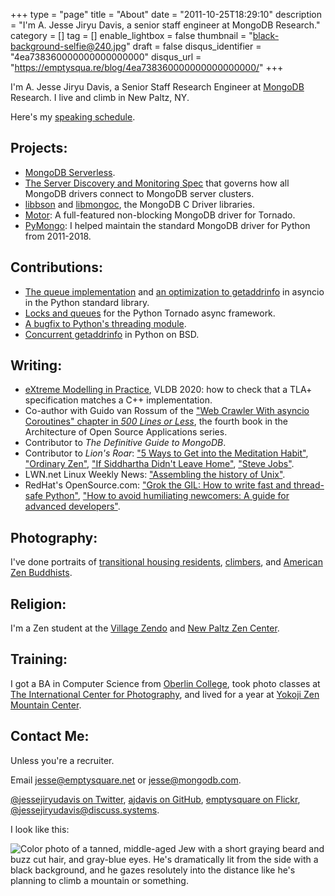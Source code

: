 +++
type = "page"
title = "About"
date = "2011-10-25T18:29:10"
description = "I'm A. Jesse Jiryu Davis, a senior staff engineer at MongoDB Research."
category = []
tag = []
enable_lightbox = false
thumbnail = "black-background-selfie@240.jpg"
draft = false
disqus_identifier = "4ea738360000000000000000"
disqus_url = "https://emptysqua.re/blog/4ea738360000000000000000/"
+++

I'm A. Jesse Jiryu Davis, a Senior Staff Research Engineer at [MongoDB](http://mongodb.com) Research. I live and climb in New Paltz, NY.

Here's my [speaking schedule](/speaking/).

## Projects:

*   [MongoDB Serverless](https://www.mongodb.com/blog/post/introducing-serverless-instances-mongodb-atlas-now-available-preview).
*   [The Server Discovery and Monitoring Spec](https://github.com/mongodb/specifications/blob/master/source/server-discovery-and-monitoring/server-monitoring.rst) that governs how all MongoDB drivers connect to MongoDB server clusters.
*   [libbson](https://github.com/mongodb/libbson) and [libmongoc](https://github.com/mongodb/mongo-c-driver), the MongoDB C Driver libraries.
*   [Motor](https://motor.rtfd.io/): A full-featured non-blocking MongoDB driver for Tornado.
*   [PyMongo](http://pypi.python.org/pypi/pymongo/): I helped maintain the standard MongoDB driver for Python from 2011-2018.

## Contributions:

*   [The queue implementation](https://docs.python.org/3/library/asyncio-queue.html) and [an optimization to getaddrinfo](https://github.com/python/asyncio/commit/39c135baf73762830148236da622787052efba19) in asyncio in the Python standard library.
*   [Locks and queues](http://www.tornadoweb.org/en/stable/releases/v4.2.0.html#new-modules-tornado-locks-and-tornado-queues) for the Python Tornado async framework.
*   [A bugfix to Python's threading module](http://bugs.python.org/issue18418).
*   [Concurrent getaddrinfo](http://bugs.python.org/issue25924) in Python on BSD.

## Writing:

*   [eXtreme Modelling in Practice](https://arxiv.org/abs/2006.00915), VLDB 2020: how to check that a TLA+ specification matches a C++ implementation.
*   Co-author with Guido van Rossum of the ["Web Crawler With asyncio Coroutines" chapter in _500 Lines or Less_](/architecture-open-source-applications-500-lines-published), the fourth book in the Architecture of Open Source Applications series.
*   Contributor to _The Definitive Guide to MongoDB_.
*   Contributor to _Lion's Roar_: ["5 Ways to Get into the Meditation Habit"](https://www.lionsroar.com/5-ways-to-get-into-the-meditation-habit/), ["Ordinary Zen"](http://www.lionsroar.com/what-might-ordinary-zen-look-like/), ["If Siddhartha Didn't Leave Home"](http://www.lionsroar.com/siddhartha-didnt-leave-home/), ["Steve Jobs"](http://www.lionsroar.com/aaron-sorkin-shows-us-a-brutal-hero-in-steve-jobs/).
*   LWN.net Linux Weekly News: ["Assembling the history of Unix"](https://lwn.net/Articles/725297/).
*   RedHat's OpenSource.com: ["Grok the GIL: How to write fast and thread-safe Python"](https://opensource.com/article/17/4/grok-gil), ["How to avoid humiliating newcomers: A guide for advanced developers"](https://opensource.com/article/18/3/avoid-humiliating-newcomers).

## Photography:

I've done portraits of [transitional housing residents](https://portfolio.emptysqua.re/transitional-housing), [climbers](https://portfolio.emptysqua.re/rock-climbing), and [American Zen Buddhists](https://portfolio.emptysqua.re/new-york-zen).

## Religion:

I'm a Zen student at the [Village Zendo](http://villagezendo.org) and [New Paltz Zen Center](https://www.npzc.org/).

## Training:

I got a BA in Computer Science from [Oberlin College](http://oberlin.edu), took photo classes at [The International Center for Photography](http://icp.org), and lived for a year at [Yokoji Zen Mountain Center](http://zmc.org).

## Contact Me:

Unless you're a recruiter.

Email [jesse@emptysquare.net](mailto:jesse@emptysquare.net) or [jesse@mongodb.com](mailto:jesse@mongodb.com).

[@jessejiryudavis on Twitter](http://twitter.com/jessejiryudavis), [ajdavis on GitHub](http://github.com/ajdavis), [emptysquare on Flickr](http://flickr.com/photos/emptysquare), [@jessejiryudavis@discuss.systems](https://discuss.systems/@jessejiryudavis).

I look like this:

![Color photo of a tanned, middle-aged Jew with a short graying beard and buzz cut hair, and gray-blue eyes. He's dramatically lit from the side with a black background, and he gazes resolutely into the distance like he's planning to climb a mountain or something.](black-background-selfie.jpg)
